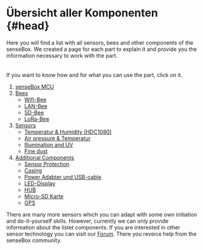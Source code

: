 # Übersicht aller Komponenten {#head}
<div class="description">Here you will find a list with all sensors, bees and other components of the senseBox. We created a page for each part to explain it and provide you the information necessary to work with the part.</div>

<div class="line">
    <br>
    <br>
</div>

<div class="box_info">
    <i class="fa fa-info fa-fw" aria-hidden="true" style="color: #42acf3;"></i>
   If you want to know how and for what you can use the part, click on it.
</div>

1. [senseBox MCU](sensebox-mcu.md)
2. [Bees](bees/README.md)
    + [Wifi-Bee](bees/wifi.md)
    + [LAN-Bee](bees/lan.md)
    + [SD-Bee](bees/sd.md)
    + [LoRa-Bee](bees/lora.md)
3. [Sensors](sensoren/README.md)
    + [Temperatur & Humidity (HDC1080)](sensoren/hdc1080.md)
    + [Air pressure & Temperatur](sensoren/luftdruck-temperatur.md)
    + [Illumination and UV](sensoren/belichtung-und-uv.md)
    + [Fine dust](sensoren/feinstaub.md)
4. [Additional Components](zubehoer/README.md)
    + [Sensor Protection](zubehoer/strahlenschutz.md)
    + [Casing](zubehoer/gehaeuse.md)
    + [Power Adabter und USB-cable](zubehoer/netzteil-und-usb-kabel.md)
    + [LED-Display](zubehoer/led-display.md)
    + [HUB](zubehoer/hub.md)
    + [Micro-SD Karte](zubehoer/micro-sd-karte.md)
    + [GPS](zubehoer/gps.md)

There are many more sensors which you can adapt with some own initiation and do-it-yourself skills. However, currently we can only provide information about the listet components. If you are interested in other sensor technology you can visit our [Forum](https://forum.sensebox.de/). There you reveice help from the senseBox community.
